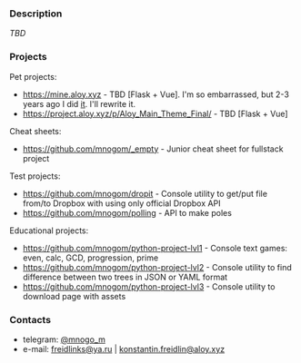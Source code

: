 ### Description
_TBD_

### Projects
Pet projects:
* https://mine.aloy.xyz - TBD [Flask + Vue]. I'm so embarrassed, but 2-3 years ago I did [it](https://github.com/mnogom/minesweeper). I'll rewrite it.
* https://project.aloy.xyz/p/Aloy_Main_Theme_Final/ - TBD [Flask + Vue]

Cheat sheets:
* https://github.com/mnogom/_empty - Junior cheat sheet for fullstack project

Test projects:
* https://github.com/mnogom/dropit - Console utility to get/put file from/to Dropbox with using only official Dropbox API
* https://github.com/mnogom/polling - API to make poles

Educational projects:
* https://github.com/mnogom/python-project-lvl1 - Console text games: even, calc, GCD, progression, prime
* https://github.com/mnogom/python-project-lvl2 - Console utility to find difference between two trees in JSON or YAML format
* https://github.com/mnogom/python-project-lvl3 - Console utility to download page with assets


### Contacts
* telegram: [@mnogo_m](https://t.me/mnogo_m)
* e-mail: freidlinks@ya.ru | konstantin.freidlin@aloy.xyz


<!--
**mnogom/mnogom** is a ✨ _special_ ✨ repository because its `README.md` (this file) appears on your GitHub profile.

Here are some ideas to get you started:

- 🔭 I’m currently working on ...
- 🌱 I’m currently learning ...
- 👯 I’m looking to collaborate on ...
- 🤔 I’m looking for help with ...
- 💬 Ask me about ...
- 📫 How to reach me: ...
- 😄 Pronouns: ...
- ⚡ Fun fact: ...
-->
